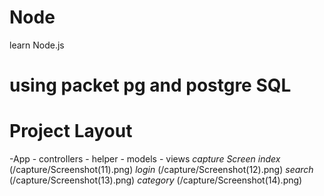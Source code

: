 # Node
learn Node.js
# using packet pg and postgre SQL
# Project Layout
-App
    - controllers
    - helper
    - models
    - views
*capture Screen*
*index*
(/capture/Screenshot(11).png)
*login*
(/capture/Screenshot(12).png)
*search*
(/capture/Screenshot(13).png)
*category*
(/capture/Screenshot(14).png)